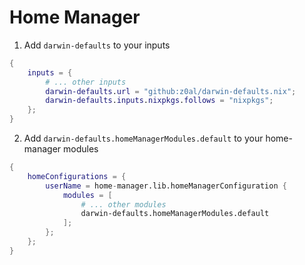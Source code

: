 # Home Manager

1. Add `darwin-defaults` to your inputs

```nix
{
	inputs = {
		# ... other inputs
		darwin-defaults.url = "github:z0al/darwin-defaults.nix";
		darwin-defaults.inputs.nixpkgs.follows = "nixpkgs";
	};
}
```

2. Add `darwin-defaults.homeManagerModules.default` to your home-manager modules

```nix
{
	homeConfigurations = {
		userName = home-manager.lib.homeManagerConfiguration {
			modules = [
				# ... other modules
				darwin-defaults.homeManagerModules.default
			];
		};
	};
}
```
